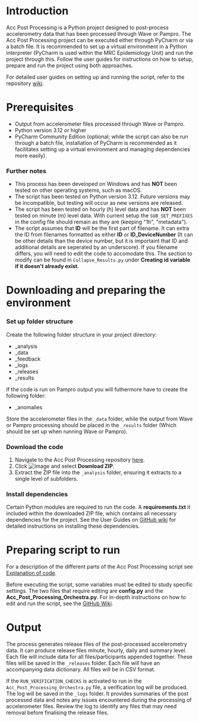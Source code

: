 # Introduction
Acc Post Processing is a Python project designed to post-process accelerometry data that has been processed through Wave or Pampro. The Acc Post Processing project can be executed either through PyCharm or via a batch file. It is recommended to set up a virtual environment in a Python interpreter (PyCharm is used within the MRC Epidemiology Unit) and run the project through this. Follow the user guides for instructions on how to setup, prepare and run the project using both approaches.

For detailed user guides on setting up and running the script, refer to the repository [wiki](https://github.com/MRC-Epid/Acc_Post_Processing/wiki). 

# Prerequisites
- Output from accelerometer files processed through Wave or Pampro.
- Python version 3.12 or higher
- PyCharm Community Edition (optional; while the script can also be run through a batch file, installation of PyCharm is recommended as it facilitates setting up a virtual environment and managing dependencies more easily).

### Further notes 
- This process has been developed on Windows and has **NOT** been tested on other operating systems, such as macOS.
- The script has been tested on Python version 3.12. Future versions may be incompatible, but testing will occur as new versions are released.
- The script has been tested on hourly (h) level data and has **NOT** been tested on minute (m) level data. With current setup the ```SUB_SET_PREFIXES``` in the config file should remain as they are (keeping "1h", "metadata").
- The script assumes that **ID** will be the first part of filename. It can extra the ID from filenames formatted as either **ID** or **ID_DeviceNumber** (It can be other details than the device number, but it is importaint that ID and additional details are seperated by an underscore). If you filename differs, you will need to edit the code to accomodate this. The section to modify can be found in ```Collapse_Results.py``` under **Creating id variable if it doesn't already exist**. 


# Downloading and preparing the environment
### Set up folder structure
Create the following folder structure in your project directory:
- _analysis
- _data
- _feedback
- _logs
- _releases
- _results
  
If the code is run on Pampro output you will futhermore have to create the following folder:
- _anomalies

Store the accelerometer files in the ```_data``` folder, while the output from Wave or Pampro processing should be placed in the ```_results``` folder (Which should be set up when running Wave or Pampro). 

### Download the code
1. Navigate to the Acc Post Processing repository [here](https://github.com/MRC-Epid/Acc_Post_Processing). 
2. Click  ![image](https://github.com/user-attachments/assets/587012f2-735e-471e-b7c0-38e7977e36ee) and select **Download ZIP**.
3. Extract the ZIP file into the ```_analysis``` folder, ensuring it extracts to a single level of subfolders.

### Install dependencies
Certain Python modules are required to run the code. A **requirements.txt**  it included within the downloaded ZIP file, which contains all necessary dependencies for the project. See the User Guides on [GitHub wiki](https://github.com/MRC-Epid/Acc_Post_Processing/wiki) for detailed instructions on installing these dependencies.

# Preparing script to run
For a description of the different parts of the Acc Post Processing script see [Explanation of code](https://github.com/MRC-Epid/Acc_Post_Processing/wiki/2.-Explanation-of-code). 

Before executing the script, some variables must be edited to study specific settings. The two files that require editing are **config.py** and the **Acc_Post_Processing_Orchestra.py**. For in-depth instructions on how to edit and run the script, see the [GitHub Wiki](https://github.com/MRC-Epid/Acc_Post_Processing/wiki).

# Output 
The process generates release files of the post-processed accelerometry data. It can produce release files minute, hourly, daily and summary level. Each file will include data for all files/participants appended together. These files will be saved in the ```_releases``` folder. Each file will have an accompanying data dictionary. All files will be in CSV format. 

If the ```RUN_VERIFICATION_CHECKS``` is activated to run in the ```Acc_Post_Processing_Orchestra.py``` file, a verification log will be produced. The log will be saved in the ```_logs``` folder. It provides summaries of the post processed data and notes any issues encountered during the processing of accelerometer files. Review the log to identify any files that may need removal before finalising the release files.

